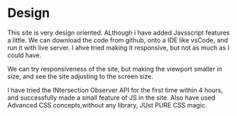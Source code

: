 # Design
This site is very design oriented. ALthough i have added Javsscript features a little.
We can download the code from github, onto a IDE like vsCode, and run it with live server.
I ahve tried making it responsive, but not as much as I could have. 

We can try responsiveness of the site, but making the viewport smaller in size, and see the site adjusting to the screen size.

I have tried the INtersection Observer API for the first time within 4 hours, and successfully made a small feature of JS in the site.
Also have used Advanced CSS concepts,without any library, JUst PURE CSS magic.
